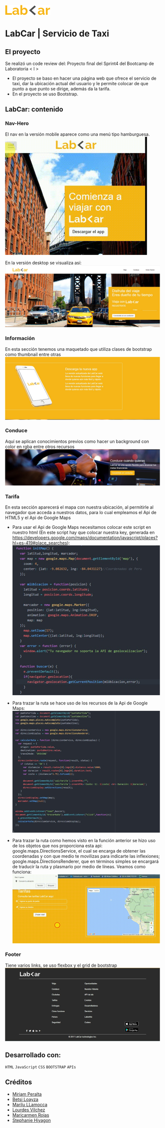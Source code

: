 ![LabCar](assets/img/logo.png)

# LabCar | Servicio de Taxi

## El proyecto
Se realizó un code review del:
Proyecto final del Sprint4 del Bootcamp de Laboratoria < l >

- El proyecto se baso en hacer una página web que ofrece el servicio de taxi, dar la ubicación actual del usuario y le permite colocar de que punto a que punto se dirige, además da la tarifa.
- En el proyecto se uso Bootstrap.

## LabCar: contenido

### Nav-Hero
El nav en la versión mobile aparece como una menú tipo hamburguesa.<br/>
![gif-nav](assets/img-read/nav-hero.gif)

En la versión desktop se visualiza así:<br/>
![Navbar](assets/img-read/nav-hero.jpg)

### Información
En esta sección tenemos una maquetado que utiliza clases de bootstrap como thumbnail entre otras<br/>
![Información](assets/img-read/info.jpg)

### Conduce
Aquí se aplican conocimientos previos como hacer un background con color en rgba entre otros recursos<br/>
![Conduce](assets/img-read/conduce.jpg)


### Tarifa
En esta sección aparecerá el mapa con nuestra ubicación, al permitirle al navegador que acceda a nuestros datos, para lo cual empleamos el Api de HTML5 y el Api de Google Maps<br/>
- Para usar el Api de Google Maps necesitamos colocar este script en nuestro html (En este script hay que colocar nuestra key, generada en https://developers.google.com/maps/documentation/javascript/places?hl=es-419#place_searches): <script async defer src="https://maps.googleapis.com/maps/api/js?key=YOUR-KEY&callback=FUNCION&libraries=places"
  type="text/javascript"></script> <br/>
![Función para obtener ubicación](assets/img-read/miUbicacion.jpg)

- Para trazar la ruta se hace uso de los recursos de la Api de Google Maps:<br/>
![Función para trazar ruta](assets/img-read/trazar.jpg)

- Para trazar la ruta como hemos visto en la función anterior se hizo uso de los objetos que nos proporciona esta api: google.maps.DirectionsService, el cual se encarga de obtener las coordenadas y con que medio te movilizas para indicarte las inflexiones;
google.maps.DirectionsRenderer, que en términos simples se encargará de traducir la ruta y plasmarlo por medio de líneas. Veamos como funciona: <br/>
![gif-tarifa](assets/img-read/trazar.gif)


### Footer
Tiene varios links, se uso flexbox y el grid de bootstrap <br/>
![Footer](assets/img-read/footer.jpg)

## Desarrollado con:

`HTML` `JavaScript` `CSS` `BOOTSTRAP` `APIs`  

##  Créditos
* [Miriam Peralta](https://github.com/miriampc)
* [Betsi Loayza](https://github.com/betsiana)
* [Marilu LLamocca](https://github.com/Maryleo3007)
* [Lourdes Vilchez](https://github.com/lulublondet)
* [Maricarmen Rojas](https://github.com/maiart46rrrrrrr)
* [Stephanie Hiyagon](https://github.com/stephHiyagon)
